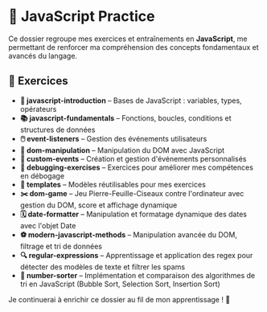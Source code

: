 # 🚀 JavaScript Practice  

Ce dossier regroupe mes exercices et entraînements en **JavaScript**, me permettant de renforcer ma compréhension des concepts fondamentaux et avancés du langage.  

## 📌 Exercices  

- **📜 javascript-introduction** – Bases de JavaScript : variables, types, opérateurs  
- **📚 javascript-fundamentals** – Fonctions, boucles, conditions et structures de données  
- **🖱️ event-listeners** – Gestion des événements utilisateurs  
- **🔧 dom-manipulation** – Manipulation du DOM avec JavaScript  
- **🎯 custom-events** – Création et gestion d'événements personnalisés  
- **🐞 debugging-exercises** – Exercices pour améliorer mes compétences en débogage  
- **📂 templates** – Modèles réutilisables pour mes exercices  
- **✂️ dom-game** – Jeu Pierre-Feuille-Ciseaux contre l'ordinateur avec gestion du DOM, score et affichage dynamique  
- **🗓️ date-formatter** – Manipulation et formatage dynamique des dates avec l'objet Date  
- **⚽ modern-javascript-methods** – Manipulation avancée du DOM, filtrage et tri de données  
- **🔍 regular-expressions** – Apprentissage et application des regex pour détecter des modèles de texte et filtrer les spams  
- **🔢 number-sorter** – Implémentation et comparaison des algorithmes de tri en JavaScript (Bubble Sort, Selection Sort, Insertion Sort)  

Je continuerai à enrichir ce dossier au fil de mon apprentissage ! 🚀  
